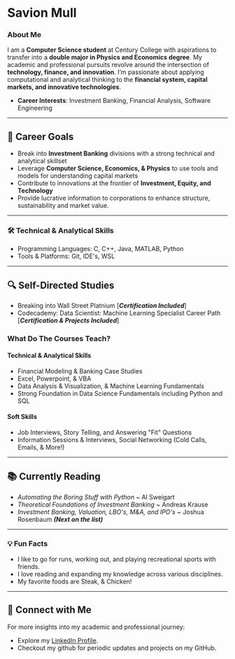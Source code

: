 # **Savion Mull**  

### About Me  
I am a **Computer Science student** at Century College with aspirations to transfer into a **double major in Physics and Economics degree**. My academic and professional pursuits revolve around the intersection of **technology, finance, and innovation**. I’m passionate about applying computational and analytical thinking to the **financial system, capital markets, and innovative technologies**. 

- **Career Interests**: Investment Banking, Financial Analysis, Software Engineering 

---

## 💼 Career Goals  
- Break into **Investment Banking** divisions with a strong technical and analytical skillset  
- Leverage **Computer Science, Economics, & Physics** to use tools and models for understanding capital markets
- Contribute to innovations at the frontier of **Investment, Equity, and Technology**  
- Provide lucrative information to corporations to enhance structure, sustainability and market value. 

---

### 🛠️ Technical & Analytical Skills 
- Programming Languages: C, C++, Java, MATLAB, Python 
- Tools & Platforms: Git, IDE's, WSL

---

## 🔍 Self-Directed Studies  
- Breaking into Wall Street Platnium    [***Certification Included***]
- Codecademy: Data Scientist: Machine Learning Specialist Career Path   [***Certification & Projects Included***]

### What Do The Courses Teach? 
#### Technical & Analytical Skills
- Financial Modeling & Banking Case Studies
- Excel, Powerpoint, & VBA 
- Data Analysis & Visualization, & Machine Learning Fundamentals
- Strong Foundation in Data Science Fundamentals including Python and SQL

#### Soft Skills
- Job Interviews, Story Telling, and Answering "Fit" Questions
- Information Sessions & Interviews, Social Networking (Cold Calls, Emails, & More!)

---

## 📚 Currently Reading  
- *Automating the Boring Stuff with Python* ~ Al Sweigart  
- *Theoretical Foundations of Investment Banking* ~ Andreas Krause  
- *Investment Banking, Valuation, LBO's, M&A, and IPO's* ~ Joshua Rosenbaum ***(Next on the list)*** 

---

### 💡 Fun Facts  
- I like to go for runs, working out, and playing recreational sports with friends. 
- I love reading and expanding my knowledge across various disciplines. 
- My favorite foods are Steak, & Chicken!

---

## 📢 Connect with Me  
For more insights into my academic and professional journey:  
- Explore my [LinkedIn Profile](https://www.linkedin.com/in/savion-m-9a9439324/).
- Checkout my github for periodic updates and projects on my GitHub.
